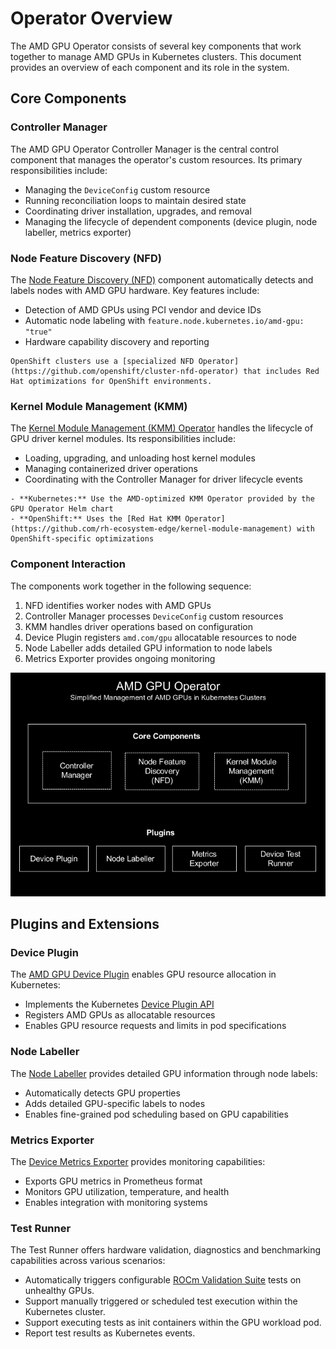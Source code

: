 # Operator Overview

The AMD GPU Operator consists of several key components that work together to manage AMD GPUs in Kubernetes clusters. This document provides an overview of each component and its role in the system.

## Core Components

### Controller Manager

The AMD GPU Operator Controller Manager is the central control component that manages the operator's custom resources. Its primary responsibilities include:

- Managing the `DeviceConfig` custom resource
- Running reconciliation loops to maintain desired state
- Coordinating driver installation, upgrades, and removal
- Managing the lifecycle of dependent components (device plugin, node labeller, metrics exporter)

### Node Feature Discovery (NFD)

The [Node Feature Discovery (NFD)](https://github.com/kubernetes-sigs/node-feature-discovery) component automatically detects and labels nodes with AMD GPU hardware. Key features include:

- Detection of AMD GPUs using PCI vendor and device IDs
- Automatic node labeling with `feature.node.kubernetes.io/amd-gpu: "true"`
- Hardware capability discovery and reporting

```{note}
OpenShift clusters use a [specialized NFD Operator](https://github.com/openshift/cluster-nfd-operator) that includes Red Hat optimizations for OpenShift environments.
```

### Kernel Module Management (KMM)

The [Kernel Module Management (KMM) Operator](https://github.com/kubernetes-sigs/kernel-module-management) handles the lifecycle of GPU driver kernel modules. Its responsibilities include:

- Loading, upgrading, and unloading host kernel modules
- Managing containerized driver operations
- Coordinating with the Controller Manager for driver lifecycle events

```{note}
- **Kubernetes:** Use the AMD-optimized KMM Operator provided by the GPU Operator Helm chart
- **OpenShift:** Uses the [Red Hat KMM Operator](https://github.com/rh-ecosystem-edge/kernel-module-management) with OpenShift-specific optimizations
```

### Component Interaction

The components work together in the following sequence:

1. NFD identifies worker nodes with AMD GPUs
2. Controller Manager processes `DeviceConfig` custom resources
3. KMM handles driver operations based on configuration
4. Device Plugin registers `amd.com/gpu` allocatable resources to node
5. Node Labeller adds detailed GPU information to node labels
6. Metrics Exporter provides ongoing monitoring

![Architecture diagram](./_static/amd-gpu-operator-diagram.png)

## Plugins and Extensions

### Device Plugin

The [AMD GPU Device Plugin](https://github.com/ROCm/k8s-device-plugin) enables GPU resource allocation in Kubernetes:

- Implements the Kubernetes [Device Plugin API](https://kubernetes.io/docs/concepts/extend-kubernetes/compute-storage-net/device-plugins/)
- Registers AMD GPUs as allocatable resources
- Enables GPU resource requests and limits in pod specifications

### Node Labeller

The [Node Labeller](https://github.com/ROCm/k8s-device-plugin/blob/master/cmd/k8s-node-labeller/README.md) provides detailed GPU information through node labels:

- Automatically detects GPU properties
- Adds detailed GPU-specific labels to nodes
- Enables fine-grained pod scheduling based on GPU capabilities

### Metrics Exporter

The [Device Metrics Exporter](https://github.com/ROCm/device-metrics-exporter) provides monitoring capabilities:

- Exports GPU metrics in Prometheus format
- Monitors GPU utilization, temperature, and health
- Enables integration with monitoring systems

### Test Runner

The Test Runner offers hardware validation, diagnostics and benchmarking capabilities across various scenarios:

- Automatically triggers configurable [ROCm Validation Suite](https://github.com/ROCm/ROCmValidationSuite) tests on unhealthy GPUs.
- Support manually triggered or scheduled test execution within the Kubernetes cluster.
- Support executing tests as init containers within the GPU workload pod.
- Report test results as Kubernetes events.
